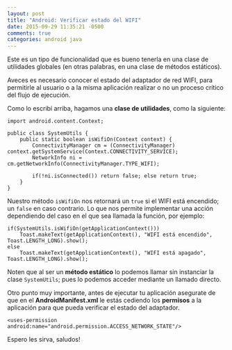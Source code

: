 ```yaml
---
layout: post
title: "Android: Verificar estado del WIFI"
date: 2015-09-29 11:35:21 -0500
comments: true
categories: android java
---
```


Este es un tipo de funcionalidad que es bueno tenerla en una clase de utilidades globales (en otras palabras, en una clase de métodos estáticos).

Aveces es necesario conocer el estado del adaptador de red WIFI, para permitirle al usuario o a la misma aplicación realizar o no un proceso crítico del flujo de ejecución.

Como lo escribí arriba, hagamos una **clase de utilidades**, como la siguiente:

<!--more-->

    import android.content.Context;
    
    public class SystemUtils {    
        public static boolean isWifiOn(Context context) {
            ConnectivityManager cm = (ConnectivityManager) context.getSystemService(Context.CONNECTIVITY_SERVICE);
            NetworkInfo ni = cm.getNetworkInfo(ConnectivityManager.TYPE_WIFI);
            
            if(!ni.isConnected()) return false; else return true;
        }
    } 

Nuestro método `isWifiOn` nos retornará un `true` si el WIFI está encendido; un `false` en caso contrario. Lo que nos permite implementar una acción dependiendo del caso en el que sea llamada la función, por ejemplo:

    if(SystemUtils.isWifiOn(getApplicationContext()))
		Toast.makeText(getApplicationContext(), "WIFI está encendido", Toast.LENGTH_LONG).show(); 
    else
		Toast.makeText(getApplicationContext(), "WIFI está apagado", Toast.LENGTH_LONG).show();

Noten que al ser un **método estático** lo podemos llamar sin instanciar la clase `SystemUtils`; pues lo podemos acceder mediante un llamado directo.

Otro punto muy importante, antes de ejecutar tu aplicación asegurate de que en el **AndroidManifest.xml** le estás cediendo los **permisos** a la aplicación para que pueda verificar el estado del adaptador.

    <uses-permission android:name="android.permission.ACCESS_NETWORK_STATE"/> 

Espero les sirva, saludos!